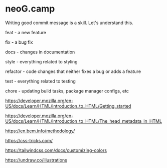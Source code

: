 # neoG.camp
Writing good commit message is a skill. Let's understand this.

feat - a new feature

fix - a bug fix

docs - changes in documentation

style - everything related to styling

refactor - code changes that neither fixes a bug or adds a feature

test - everything related to testing

chore - updating build tasks, package manager configs, etc

https://developer.mozilla.org/en-US/docs/Learn/HTML/Introduction_to_HTML/Getting_started

https://developer.mozilla.org/en-US/docs/Learn/HTML/Introduction_to_HTML/The_head_metadata_in_HTML

https://en.bem.info/methodology/

https://css-tricks.com/

https://tailwindcss.com/docs/customizing-colors

https://undraw.co/illustrations
